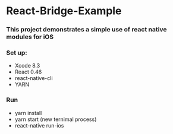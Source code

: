 # React-Bridge-Example
### This project demonstrates a simple use of react native modules for iOS
### Set up:
- Xcode 8.3
- React 0.46
- react-native-cli
- YARN
### Run
- yarn install
- yarn start (new ternimal process)
- react-native run-ios
